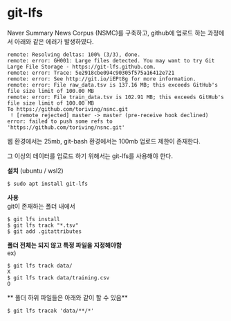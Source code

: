 # git-lfs
Naver Summary News Corpus (NSMC)를 구축하고, github에 업로드 하는 과정에서 아래와 같은 에러가 발생하였다.

```
remote: Resolving deltas: 100% (3/3), done.
remote: error: GH001: Large files detected. You may want to try Git Large File Storage - https://git-lfs.github.com.
remote: error: Trace: 5e2918cbe094c90305f575a16412e721
remote: error: See http://git.io/iEPt8g for more information.
remote: error: File raw_data.tsv is 137.16 MB; this exceeds GitHub's file size limit of 100.00 MB
remote: error: File train_data.tsv is 102.91 MB; this exceeds GitHub's file size limit of 100.00 MB
To https://github.com/toriving/nsnc.git
 ! [remote rejected] master -> master (pre-receive hook declined)
error: failed to push some refs to 'https://github.com/toriving/nsnc.git'
```

웹 환경에서는 25mb, git-bash 환경에서는 100mb 업로드 제한이 존재한다.

그 이상의 데이터를 업로드 하기 위해서는 git-lfs를 사용해야 한다.

**설치** (ubuntu / wsl2)
```
$ sudo apt install git-lfs
```

**사용**  
git이 존재하는 폴더 내에서
```
$ git lfs install
$ git lfs track "*.tsv"
$ git add .gitattributes
```
**폴더 전체는 되지 않고 특정 파일을 지정해야함**  
ex)  
```
$ git lfs track data/ 
X
$ git lfs track data/training.csv
O
```
** 폴더 하위 파일들은 아래와 같이 할 수 있음**

```
$ git lfs tracak 'data/**/*'
```

